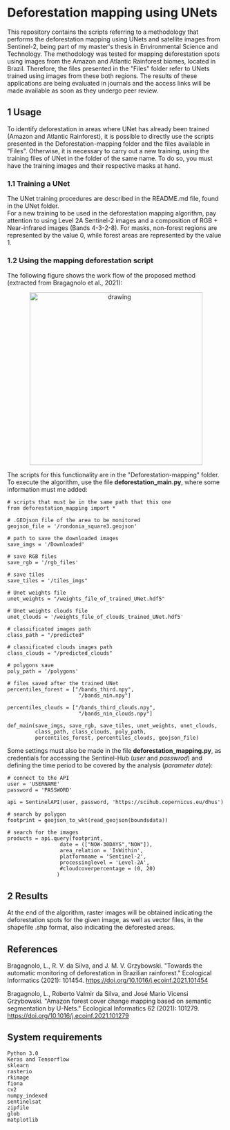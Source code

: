 # Deforestation mapping using UNets

This repository contains the scripts referring to a methodology that performs the deforestation mapping using UNets and satellite images from Sentinel-2, 
being part of my master's thesis in Environmental Science and Technology.
The methodology was tested for mapping deforestation spots using images from the Amazon and Atlantic Rainforest biomes, 
located in Brazil. Therefore, the files presented in the "Files" folder refer to UNets trained using images from these both regions. 
The results of these applications are being evaluated in journals and the access links will be made available as soon as they undergo peer review.
<br/>


## 1 Usage

To identify deforestation in areas where UNet has already been trained (Amazon and Atlantic Rainforest), it is possible to directly use the scripts presented in the 
Deforestation-mapping folder and the files available in "Files". Otherwise, it is necessary to carry out a new training, using the training files of UNet in the folder of the same name. 
To do so, you must have the training images and their respective masks at hand.

### 1.1 Training a UNet
The UNet training procedures are described in the README.md file, found in the UNet folder. 
<br/>
For a new training to be used in the deforestation mapping algorithm, pay attention to using Level 2A Sentinel-2 images and a composition of
RGB + Near-infrared images (Bands 4-3-2-8).
For masks, non-forest regions are represented by the value 0, while forest areas are represented by the value 1.

### 1.2 Using the mapping deforestation script
The following figure shows the work flow of the proposed method (extracted from Bragagnolo et al., 2021):

<p align="center"><img src="https://i.postimg.cc/90Y7CGHr/fluxograma.png" alt="drawing" width="400"/></p>

The scripts for this functionality are in the "Deforestation-mapping" folder. 
<br/>
To execute the algorithm, use the file **deforestation_main.py**, where some information must me added:

  
    # scripts that must be in the same path that this one
    from deforestation_mapping import *
    
    # .GEOjson file of the area to be monitored
    geojson_file = '/rondonia_square3.geojson'
    
    # path to save the downloaded images
    save_imgs = '/Downloaded'
    
    # save RGB files
    save_rgb = '/rgb_files'
    
    # save tiles
    save_tiles = '/tiles_imgs"
    
    # Unet weights file
    unet_weights = "/weights_file_of_trained_UNet.hdf5"
    
    # Unet weights clouds file
    unet_clouds = '/weights_file_of_clouds_trained_UNet.hdf5'
    
    # classificated images path
    class_path = "/predicted"
    
    # classificated clouds images path
    class_clouds = "/predicted_clouds"
    
    # polygons save
    poly_path = '/polygons'
    
    # files saved after the trained UNet
    percentiles_forest = ["/bands_third.npy",
                           "/bands_nin.npy"]
    
    percentiles_clouds = ["/bands_third_clouds.npy",
                           "/bands_nin_clouds.npy"]
    
    def_main(save_imgs, save_rgb, save_tiles, unet_weights, unet_clouds,
             class_path, class_clouds, poly_path, 
             percentiles_forest, percentiles_clouds, geojson_file)

Some settings must also be made in the file **deforestation_mapping.py**, as credentials for accessing the Sentinel-Hub (*user* and *passwrod*) 
and defining the time period to be covered by the analysis (*parameter date*):

    # connect to the API
    user = 'USERNAME'
    password = 'PASSWORD' 
    
    api = SentinelAPI(user, password, 'https://scihub.copernicus.eu/dhus')
    
    # search by polygon
    footprint = geojson_to_wkt(read_geojson(boundsdata))
    
    # search for the images
    products = api.query(footprint,
                     date = (["NOW-30DAYS","NOW"]),
                     area_relation = 'IsWithin',
                     platformname = 'Sentinel-2',
                     processinglevel = 'Level-2A',
                     #cloudcoverpercentage = (0, 20)
                    )

## 2 Results
At the end of the algorithm, raster images will be obtained indicating the deforestation spots for the given image, as well as vector files, in the shapefile .shp format, also indicating the deforested areas.

## References
Bragagnolo, L., R. V. da Silva, and J. M. V. Grzybowski. "Towards the automatic monitoring of deforestation in Brazilian rainforest." Ecological Informatics (2021): 101454. https://doi.org/10.1016/j.ecoinf.2021.101454

Bragagnolo, L., Roberto Valmir da Silva, and José Mario Vicensi Grzybowski. "Amazon forest cover change mapping based on semantic segmentation by U-Nets." Ecological Informatics 62 (2021): 101279. https://doi.org/10.1016/j.ecoinf.2021.101279

## System requirements
    Python 3.0
    Keras and Tensorflow
    sklearn
    rasterio
    rkimage
    fiona
    cv2
    numpy_indexed
    sentinelsat
    zipfile
    glob
    matplotlib
